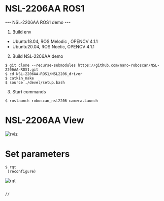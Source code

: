 # NSL-2206AA ROS1
--- NSL-2206AA ROS1 demo ---

1. Build env
 - Ubuntu18.04, ROS Melodic , OPENCV 4.1.1
 - Ubuntu20.04, ROS Noetic, OPENCV 4.1.1
 
 
 
2. Build NSL-2206AA demo
```
$ git clone --recurse-submodules https://github.com/nano-roboscan/NSL-2206AA-ROS1.git
$ cd NSL-2206AA-ROS1/NSL2206_driver
$ catkin_make
$ source ./devel/setup.bash
```
 
3. Start commands
```
$ roslaunch roboscan_nsl2206 camera.Launch
```

# NSL-2206AA View

![rviz](https://user-images.githubusercontent.com/106071093/230008512-38708b55-997e-4b72-89c4-a771e6d54154.png)



# Set parameters
```
$ rqt
 (reconfigure)
```

![rqt](https://user-images.githubusercontent.com/106071093/230008611-651e479b-a96c-451e-b929-d34aeeb9be2c.png)



```

//
```

 



 
 
 
